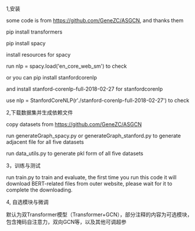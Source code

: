 1,安装

some code is from https://github.com/GeneZC/ASGCN, and thanks them

pip install transformers

pip install spacy 

install resources for spacy

run nlp = spacy.load('en_core_web_sm') to check

or you can pip install stanfordcorenlp

and install stanford-corenlp-full-2018-02-27 for stanfordcorenlp

use nlp = StanfordCoreNLP(r'./stanford-corenlp-full-2018-02-27') to check

2,下载数据集并生成依赖文件

copy datasets from https://github.com/GeneZC/ASGCN 

run generateGraph_spacy.py or generateGraph_stanford.py to generate adjacent file for all five datasets

run data_utils.py to generate pkl form of all five datasets

3，训练与测试

run train.py to train and evaluate, the first time you run this code it will download BERT-related files from outer website, please wait for it to complete the downloading.

4, 自选模块与微调

默认为双Transformer模型（Transformer+GCN），部分注释的内容为可选模块，包含掩码自注意力，双向GCN等，以及其他可调超参
